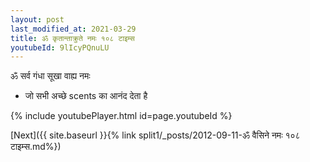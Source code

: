 ```yaml
---
layout: post
last_modified_at: 2021-03-29
title: ॐ कृतान्ताक्रुते नमः १०८ टाइम्स
youtubeId: 9lIcyPQnuLU
---
```

 
 
 ॐ सर्व गंधा सूखा वाह्य नमः  
 
 -  जो सभी अच्छे scents का आनंद देता है 
 
  
 
  
 
 
 
 
 
 


{% include youtubePlayer.html id=page.youtubeId %}
 
[Next]({{ site.baseurl }}{% link  split1/_posts/2012-09-11-ॐ वैसिने नमः १०८ टाइम्स.md%})
 
